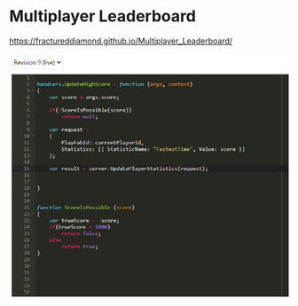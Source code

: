 # Multiplayer Leaderboard

https://fractureddiamond.github.io/Multiplayer_Leaderboard/

![Cloud Script Image](https://github.com/FracturedDiamond/Multiplayer_Leaderboard/blob/main/CloudScript.png?raw=true)
